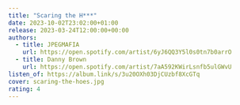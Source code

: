 ```yaml
---
title: "Scaring the H***"
date: 2023-10-02T23:02:00+01:00
release: 2023-03-24T12:00:00+00:00
authors:
  - title: JPEGMAFIA
    url: https://open.spotify.com/artist/6yJ6QQ3Y5l0s0tn7b0arrO
  - title: Danny Brown
    url: https://open.spotify.com/artist/7aA592KWirLsnfb5ulGWvU
listen_of: https://album.link/s/3u20OXh03DjCUzbf8XcGTq
cover: scaring-the-hoes.jpg
rating: 4
---
```

